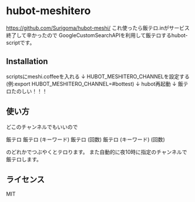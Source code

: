 # hubot-meshitero
https://github.com/Surigoma/hubot-meshi/
これ使ったら飯テロ.inがサービス終了して辛かったので
GoogleCustomSearchAPIを利用して飯テロするhubot-scriptです。

## Installation
scriptsにmeshi.coffeeを入れる
↓
HUBOT_MESHITERO_CHANNELを設定する
(例:export HUBOT_MESHITERO_CHANNEL=#bottest)
↓
hubot再起動
↓
飯テロたのしい！！！

## 使い方
どこのチャンネルでもいいので

飯テロ
飯テロ (キーワード)
飯テロ (回数)
飯テロ (キーワード) (回数)

のどれかでつぶやくとテロります。
また自動的に夜10時に指定のチャンネルで飯テロします。

## ライセンス
MIT

